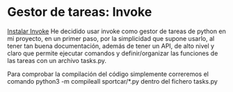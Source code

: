 # Gestor de tareas: Invoke

[Instalar Invoke](https://www.pyinvoke.org/installing.html)
He decidido usar invoke como gestor de tareas de python en mi proyecto, en un primer paso, por la simplicidad que supone usarlo, al tener tan buena documentación, además de tener un API, de alto nivel y claro que permite ejecutar comandos y definir/organizar las funciones de las tareas con un archivo tasks.py.

Para comprobar la compilación del código simplemente correremos el comando python3 -m compileall sportcar/*.py dentro del fichero tasks.py
